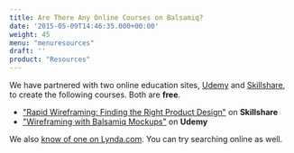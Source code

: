 ```yaml
---
title: Are There Any Online Courses on Balsamiq?
date: '2015-05-09T14:46:35.000+00:00'
weight: 45
menu: "menuresources"
draft: ''
product: "Resources"
---
```


We have partnered with two online education sites, [Udemy](//udemy.com) and [Skillshare](//skillshare.com), to create the following courses. Both are **free**.


* ["Rapid Wireframing: Finding the Right Product Design"](https://www.skillshare.com/classes/design/Rapid-Wireframing-Finding-the-Right-Product-Design/1947996659) on **Skillshare**
* ["Wireframing with Balsamiq Mockups"](https://www.udemy.com/wireframing-with-balsamiq-mockups/) on **Udemy**

We also [know of one on Lynda.com](http://www.lynda.com/Balsamiq-Mockups-tutorials/UX-Design-Tools-Balsamiq-Mockups/172857-2.html). You can try searching online as well.
